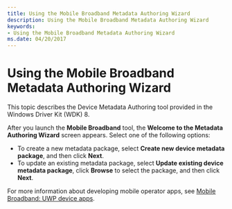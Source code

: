```yaml
---
title: Using the Mobile Broadband Metadata Authoring Wizard
description: Using the Mobile Broadband Metadata Authoring Wizard
keywords:
- Using the Mobile Broadband Metadata Authoring Wizard
ms.date: 04/20/2017
---
```


# Using the Mobile Broadband Metadata Authoring Wizard

This topic describes the Device Metadata Authoring tool provided in the Windows Driver Kit (WDK) 8.

After you launch the **Mobile Broadband** tool, the **Welcome to the Metadata Authoring Wizard** screen appears. Select one of the following options:

- To create a new metadata package, select **Create new device metadata package**, and then click **Next**.
- To update an existing metadata package, select **Update existing device metadata package**, click **Browse** to select the package, and then click **Next**.

For more information about developing mobile operator apps, see [Mobile Broadband: UWP device apps](../mobilebroadband/uwp-mobile-broadband-apps.md).
